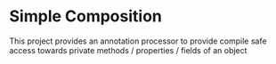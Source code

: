 # Simple Composition
This project provides an annotation processor to provide
compile safe access towards private methods / properties / fields
of an object
